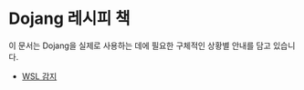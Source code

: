 Dojang 레시피 책
================

이 문서는 Dojang을 실제로 사용하는 데에 필요한 구체적인 상황별 안내를 담고
있습니다.

 -  [WSL 감지](wsl.ko.md)
